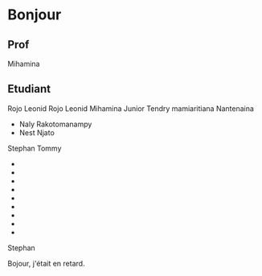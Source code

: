 # Bonjour

## Prof

Mihamina

## Etudiant


Rojo Leonid
Rojo Leonid
Mihamina
Junior
Tendry mamiaritiana
Nantenaina
- Naly Rakotomanampy
- Nest Njato


Stephan
Tommy




- 
-
-
-
-
-
-
-
-
Stephan


Bojour, j'était en retard.

